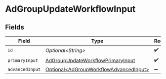 # AdGroupUpdateWorkflowInput


## Fields

| Field                                                                                              | Type                                                                                               | Required                                                                                           | Description                                                                                        |
| -------------------------------------------------------------------------------------------------- | -------------------------------------------------------------------------------------------------- | -------------------------------------------------------------------------------------------------- | -------------------------------------------------------------------------------------------------- |
| `id`                                                                                               | *Optional\<String>*                                                                                | :heavy_check_mark:                                                                                 | N/A                                                                                                |
| `primaryInput`                                                                                     | [AdGroupUpdateWorkflowPrimaryInput](../../models/components/AdGroupUpdateWorkflowPrimaryInput.md)  | :heavy_check_mark:                                                                                 | N/A                                                                                                |
| `advancedInput`                                                                                    | [Optional\<AdGroupWorkflowAdvancedInput>](../../models/components/AdGroupWorkflowAdvancedInput.md) | :heavy_minus_sign:                                                                                 | N/A                                                                                                |